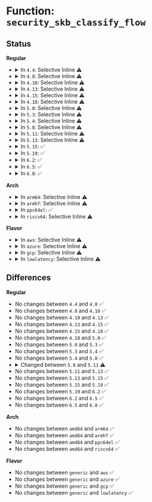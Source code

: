 # Function: <code>security_skb_classify_flow</code>

## Status
<b>Regular</b>
<ul>
<li>
<details>
<summary>In <code>4.4</code>: Selective Inline ⚠️</summary>

```c
void security_skb_classify_flow(struct sk_buff *skb, struct flowi *fl);
```

**Collision:** Unique Global

**Inline:** Selective

**Transformation:** False

**Instances:**

```
In security/security.c (ffffffff8133c990)
Location: security/security.c:1488
Inline: True
Direct callers:
  - net/ipv4/ip_output.c:ip_send_unicast_reply
  - net/ipv4/icmp.c:icmp_route_lookup
  - net/ipv6/icmp.c:icmp6_send
  - net/ipv6/icmp.c:icmpv6_echo_reply
  - net/ipv6/tcp_ipv6.c:tcp_v6_send_response
```
**Symbols:**

```
ffffffff8133c990-ffffffff8133c9db: security_skb_classify_flow (STB_GLOBAL)
```
</details>
</li>
<li>
<details>
<summary>In <code>4.8</code>: Selective Inline ⚠️</summary>

```c
void security_skb_classify_flow(struct sk_buff *skb, struct flowi *fl);
```

**Collision:** Unique Global

**Inline:** Selective

**Transformation:** False

**Instances:**

```
In security/security.c (ffffffff81371fc0)
Location: security/security.c:1518
Inline: True
Direct callers:
  - net/ipv4/ip_output.c:ip_send_unicast_reply
  - net/ipv4/icmp.c:icmp_route_lookup
  - net/ipv6/icmp.c:icmpv6_echo_reply
  - net/ipv6/icmp.c:icmp6_send
  - net/ipv6/tcp_ipv6.c:tcp_v6_send_response
```
**Symbols:**

```
ffffffff81371fc0-ffffffff8137200b: security_skb_classify_flow (STB_GLOBAL)
```
</details>
</li>
<li>
<details>
<summary>In <code>4.10</code>: Selective Inline ⚠️</summary>

```c
void security_skb_classify_flow(struct sk_buff *skb, struct flowi *fl);
```

**Collision:** Unique Global

**Inline:** Selective

**Transformation:** False

**Instances:**

```
In security/security.c (ffffffff813888f0)
Location: security/security.c:1539
Inline: True
Direct callers:
  - net/ipv4/ip_output.c:ip_send_unicast_reply
  - net/ipv4/icmp.c:icmp_route_lookup
  - net/ipv6/icmp.c:icmpv6_echo_reply
  - net/ipv6/icmp.c:icmp6_send
  - net/ipv6/tcp_ipv6.c:tcp_v6_send_response
```
**Symbols:**

```
ffffffff813888f0-ffffffff8138893b: security_skb_classify_flow (STB_GLOBAL)
```
</details>
</li>
<li>
<details>
<summary>In <code>4.13</code>: Selective Inline ⚠️</summary>

```c
void security_skb_classify_flow(struct sk_buff *skb, struct flowi *fl);
```

**Collision:** Unique Global

**Inline:** Selective

**Transformation:** False

**Instances:**

```
In security/security.c (ffffffff8139d930)
Location: security/security.c:2515
Inline: True
Direct callers:
  - net/ipv4/ip_output.c:ip_send_unicast_reply
  - net/ipv6/icmp.c:icmpv6_echo_reply
  - net/ipv6/icmp.c:icmp6_send
  - net/ipv6/tcp_ipv6.c:tcp_v6_send_response
```
**Symbols:**

```
ffffffff8139d930-ffffffff8139d97b: security_skb_classify_flow (STB_GLOBAL)
```
</details>
</li>
<li>
<details>
<summary>In <code>4.15</code>: Selective Inline ⚠️</summary>

```c
void security_skb_classify_flow(struct sk_buff *skb, struct flowi *fl);
```

**Collision:** Unique Global

**Inline:** Selective

**Transformation:** False

**Instances:**

```
In security/security.c (ffffffff813c3210)
Location: security/security.c:2376
Inline: True
Direct callers:
  - net/ipv4/ip_output.c:ip_send_unicast_reply
  - net/ipv6/icmp.c:icmpv6_echo_reply
  - net/ipv6/icmp.c:icmp6_send
  - net/ipv6/tcp_ipv6.c:tcp_v6_send_response
```
**Symbols:**

```
ffffffff813c3210-ffffffff813c3261: security_skb_classify_flow (STB_GLOBAL)
```
</details>
</li>
<li>
<details>
<summary>In <code>4.18</code>: Selective Inline ⚠️</summary>

```c
void security_skb_classify_flow(struct sk_buff *skb, struct flowi *fl);
```

**Collision:** Unique Global

**Inline:** Selective

**Transformation:** False

**Instances:**

```
In security/security.c (ffffffff813f3dd0)
Location: security/security.c:1698
Inline: True
Direct callers:
  - net/ipv4/ip_output.c:ip_send_unicast_reply
  - net/ipv6/icmp.c:icmpv6_echo_reply
  - net/ipv6/icmp.c:icmp6_send
  - net/ipv6/tcp_ipv6.c:tcp_v6_send_response
```
**Symbols:**

```
ffffffff813f3dd0-ffffffff813f3e17: security_skb_classify_flow (STB_GLOBAL)
```
</details>
</li>
<li>
<details>
<summary>In <code>5.0</code>: Selective Inline ⚠️</summary>

```c
void security_skb_classify_flow(struct sk_buff *skb, struct flowi *fl);
```

**Collision:** Unique Global

**Inline:** Selective

**Transformation:** False

**Instances:**

```
In security/security.c (ffffffff8140f090)
Location: security/security.c:2458
Inline: True
Direct callers:
  - net/ipv4/ip_output.c:ip_send_unicast_reply
  - net/ipv6/icmp.c:icmpv6_echo_reply
  - net/ipv6/icmp.c:icmp6_send
  - net/ipv6/tcp_ipv6.c:tcp_v6_send_response
```
**Symbols:**

```
ffffffff8140f090-ffffffff8140f0d7: security_skb_classify_flow (STB_GLOBAL)
```
</details>
</li>
<li>
<details>
<summary>In <code>5.3</code>: Selective Inline ⚠️</summary>

```c
void security_skb_classify_flow(struct sk_buff *skb, struct flowi *fl);
```

**Collision:** Unique Global

**Inline:** Selective

**Transformation:** False

**Instances:**

```
In security/security.c (ffffffff8143c490)
Location: security/security.c:2477
Inline: True
Direct callers:
  - net/ipv4/ip_output.c:ip_send_unicast_reply
  - net/ipv6/icmp.c:icmpv6_echo_reply
  - net/ipv6/icmp.c:icmp6_send
  - net/ipv6/tcp_ipv6.c:tcp_v6_send_response
```
**Symbols:**

```
ffffffff8143c490-ffffffff8143c4d9: security_skb_classify_flow (STB_GLOBAL)
```
</details>
</li>
<li>
<details>
<summary>In <code>5.4</code>: Selective Inline ⚠️</summary>

```c
void security_skb_classify_flow(struct sk_buff *skb, struct flowi *fl);
```

**Collision:** Unique Global

**Inline:** Selective

**Transformation:** False

**Instances:**

```
In security/security.c (ffffffff81456010)
Location: security/security.c:2516
Inline: True
Direct callers:
  - net/ipv4/ip_output.c:ip_send_unicast_reply
  - net/ipv6/icmp.c:icmpv6_echo_reply
  - net/ipv6/icmp.c:icmp6_send
  - net/ipv6/tcp_ipv6.c:tcp_v6_send_response
```
**Symbols:**

```
ffffffff81456010-ffffffff81456057: security_skb_classify_flow (STB_GLOBAL)
```
</details>
</li>
<li>
<details>
<summary>In <code>5.8</code>: Selective Inline ⚠️</summary>

```c
void security_skb_classify_flow(struct sk_buff *skb, struct flowi *fl);
```

**Collision:** Unique Global

**Inline:** Selective

**Transformation:** False

**Instances:**

```
In security/security.c (ffffffff814a8d80)
Location: security/security.c:2851
Inline: True
Direct callers:
  - net/ipv4/ip_output.c:ip_send_unicast_reply
  - net/ipv6/icmp.c:icmpv6_echo_reply
  - net/ipv6/icmp.c:icmp6_send
  - net/ipv6/tcp_ipv6.c:tcp_v6_send_response
```
**Symbols:**

```
ffffffff814a8d80-ffffffff814a8dc7: security_skb_classify_flow (STB_GLOBAL)
```
</details>
</li>
<li>
<details>
<summary>In <code>5.11</code>: Selective Inline ⚠️</summary>

```c
void security_skb_classify_flow(struct sk_buff *skb, struct flowi_common *flic);
```

**Collision:** Unique Global

**Inline:** Selective

**Transformation:** False

**Instances:**

```
In security/security.c (ffffffff814c6380)
Location: security/security.c:2869
Inline: True
Direct callers:
  - net/ipv4/ip_output.c:ip_send_unicast_reply
  - net/ipv6/icmp.c:icmpv6_echo_reply
  - net/ipv6/icmp.c:icmp6_send
  - net/ipv6/tcp_ipv6.c:tcp_v6_send_response
```
**Symbols:**

```
ffffffff814c6380-ffffffff814c63c7: security_skb_classify_flow (STB_GLOBAL)
```
</details>
</li>
<li>
<details>
<summary>In <code>5.13</code>: Selective Inline ⚠️</summary>

```c
void security_skb_classify_flow(struct sk_buff *skb, struct flowi_common *flic);
```

**Collision:** Unique Global

**Inline:** Selective

**Transformation:** False

**Instances:**

```
In security/security.c (ffffffff814cc630)
Location: security/security.c:2932
Inline: True
Direct callers:
  - net/ipv4/ip_output.c:ip_send_unicast_reply
  - net/ipv4/icmp.c:icmp_reply
  - net/ipv6/icmp.c:icmpv6_echo_reply
  - net/ipv6/icmp.c:icmp6_send
  - net/ipv6/tcp_ipv6.c:tcp_v6_send_response
```
**Symbols:**

```
ffffffff814cc630-ffffffff814cc677: security_skb_classify_flow (STB_GLOBAL)
```
</details>
</li>
<li>
<details>
<summary>In <code>5.15</code>: ✅</summary>

```c
void security_skb_classify_flow(struct sk_buff *skb, struct flowi_common *flic);
```

**Collision:** Unique Global

**Inline:** No

**Transformation:** False

**Instances:**

```
In security/security.c (ffffffff81524ff0)
Location: security/security.c:2940
Inline: False
Direct callers:
  - net/ipv4/ip_output.c:ip_send_unicast_reply
  - net/ipv4/icmp.c:icmp_reply
  - net/ipv6/icmp.c:icmpv6_echo_reply
  - net/ipv6/icmp.c:icmp6_send
  - net/ipv6/tcp_ipv6.c:tcp_v6_send_response
```
**Symbols:**

```
ffffffff81524ff0-ffffffff81525037: security_skb_classify_flow (STB_GLOBAL)
```
</details>
</li>
<li>
<details>
<summary>In <code>5.19</code>: ✅</summary>

```c
void security_skb_classify_flow(struct sk_buff *skb, struct flowi_common *flic);
```

**Collision:** Unique Global

**Inline:** No

**Transformation:** False

**Instances:**

```
In security/security.c (ffffffff815b8f90)
Location: security/security.c:2969
Inline: False
Direct callers:
  - net/ipv4/ip_output.c:ip_send_unicast_reply
  - net/ipv4/icmp.c:icmp_reply
  - net/ipv6/icmp.c:icmpv6_echo_reply
  - net/ipv6/icmp.c:icmp6_send
  - net/ipv6/tcp_ipv6.c:tcp_v6_send_response
```
**Symbols:**

```
ffffffff815b8f90-ffffffff815b8fe5: security_skb_classify_flow (STB_GLOBAL)
```
</details>
</li>
<li>
<details>
<summary>In <code>6.2</code>: ✅</summary>

```c
void security_skb_classify_flow(struct sk_buff *skb, struct flowi_common *flic);
```

**Collision:** Unique Global

**Inline:** No

**Transformation:** False

**Instances:**

```
In security/security.c (ffffffff816646a0)
Location: security/security.c:2949
Inline: False
Direct callers:
  - net/ipv4/ip_output.c:ip_send_unicast_reply
  - net/ipv4/icmp.c:icmp_reply
  - net/ipv6/icmp.c:icmpv6_echo_reply
  - net/ipv6/icmp.c:icmp6_send
  - net/ipv6/tcp_ipv6.c:tcp_v6_send_response
  - net/ipv6/tcp_ipv6.c:tcp_v6_send_response
  - net/ipv6/tcp_ipv6.c:tcp_v6_send_response
```
**Symbols:**

```
ffffffff816646a0-ffffffff816646f5: security_skb_classify_flow (STB_GLOBAL)
```
</details>
</li>
<li>
<details>
<summary>In <code>6.5</code>: ✅</summary>

```c
void security_skb_classify_flow(struct sk_buff *skb, struct flowi_common *flic);
```

**Collision:** Unique Global

**Inline:** No

**Transformation:** False

**Instances:**

```
In security/security.c (ffffffff8169cb80)
Location: security/security.c:5261
Inline: False
Direct callers:
  - net/ipv4/ip_output.c:ip_send_unicast_reply
  - net/ipv4/icmp.c:icmp_reply
  - net/ipv6/icmp.c:icmpv6_echo_reply
  - net/ipv6/icmp.c:icmp6_send
  - net/ipv6/tcp_ipv6.c:tcp_v6_send_response
  - net/ipv6/tcp_ipv6.c:tcp_v6_send_response
  - net/ipv6/tcp_ipv6.c:tcp_v6_send_response
```
**Symbols:**

```
ffffffff8169cb80-ffffffff8169cbd5: security_skb_classify_flow (STB_GLOBAL)
```
</details>
</li>
<li>
<details>
<summary>In <code>6.8</code>: ✅</summary>

```c
void security_skb_classify_flow(struct sk_buff *skb, struct flowi_common *flic);
```

**Collision:** Unique Global

**Inline:** No

**Transformation:** False

**Instances:**

```
In security/security.c (ffffffff816d94d0)
Location: security/security.c:5452
Inline: False
Direct callers:
  - net/ipv4/ip_output.c:ip_send_unicast_reply
  - net/ipv4/icmp.c:icmp_reply
  - net/ipv6/icmp.c:icmpv6_echo_reply
  - net/ipv6/icmp.c:icmp6_send
  - net/ipv6/tcp_ipv6.c:tcp_v6_send_response
  - net/ipv6/tcp_ipv6.c:tcp_v6_send_response
  - net/ipv6/tcp_ipv6.c:tcp_v6_send_response
```
**Symbols:**

```
ffffffff816d94d0-ffffffff816d9525: security_skb_classify_flow (STB_GLOBAL)
```
</details>
</li>
</ul>
<b>Arch</b>
<ul>
<li>
<details>
<summary>In <code>arm64</code>: Selective Inline ⚠️</summary>

```c
void security_skb_classify_flow(struct sk_buff *skb, struct flowi *fl);
```

**Collision:** Unique Global

**Inline:** Selective

**Transformation:** False

**Instances:**

```
In security/security.c (ffff8000105417c8)
Location: security/security.c:2516
Inline: True
Direct callers:
  - net/ipv4/ip_output.c:ip_send_unicast_reply
  - net/ipv6/icmp.c:icmpv6_echo_reply
  - net/ipv6/icmp.c:icmp6_send
  - net/ipv6/tcp_ipv6.c:tcp_v6_send_response
```
**Symbols:**

```
ffff8000105417c8-ffff80001054182c: security_skb_classify_flow (STB_GLOBAL)
```
</details>
</li>
<li>
<details>
<summary>In <code>armhf</code>: Selective Inline ⚠️</summary>

```c
void security_skb_classify_flow(struct sk_buff *skb, struct flowi *fl);
```

**Collision:** Unique Global

**Inline:** Selective

**Transformation:** False

**Instances:**

```
In security/security.c (c06f7794)
Location: security/security.c:2516
Inline: True
Direct callers:
  - net/ipv4/ip_output.c:ip_send_unicast_reply
  - net/ipv6/icmp.c:icmpv6_echo_reply
  - net/ipv6/icmp.c:icmp6_send
  - net/ipv6/tcp_ipv6.c:tcp_v6_send_response
```
**Symbols:**

```
c06f7794-c06f77f4: security_skb_classify_flow (STB_GLOBAL)
```
</details>
</li>
<li>
<details>
<summary>In <code>ppc64el</code>: ✅</summary>

```c
void security_skb_classify_flow(struct sk_buff *skb, struct flowi *fl);
```

**Collision:** Unique Global

**Inline:** No

**Transformation:** False

**Instances:**

```
In security/security.c (c000000000693aa0)
Location: security/security.c:2516
Inline: False
Direct callers:
  - net/ipv4/ip_output.c:ip_send_unicast_reply
  - net/ipv6/icmp.c:icmpv6_echo_reply
  - net/ipv6/icmp.c:icmp6_send
  - net/ipv6/tcp_ipv6.c:tcp_v6_send_response
```
**Symbols:**

```
c000000000693aa0-c000000000693b48: security_skb_classify_flow (STB_GLOBAL)
```
</details>
</li>
<li>
<details>
<summary>In <code>riscv64</code>: Selective Inline ⚠️</summary>

```c
void security_skb_classify_flow(struct sk_buff *skb, struct flowi *fl);
```

**Collision:** Unique Global

**Inline:** Selective

**Transformation:** False

**Instances:**

```
In security/security.c (ffffffe00039e488)
Location: security/security.c:2516
Inline: True
Direct callers:
  - net/ipv4/ip_output.c:ip_send_unicast_reply
  - net/ipv6/icmp.c:icmpv6_echo_reply
  - net/ipv6/icmp.c:icmp6_send
  - net/ipv6/tcp_ipv6.c:tcp_v6_send_response
```
**Symbols:**

```
ffffffe00039e488-ffffffe00039e4d0: security_skb_classify_flow (STB_GLOBAL)
```
</details>
</li>
</ul>
<b>Flavor</b>
<ul>
<li>
<details>
<summary>In <code>aws</code>: Selective Inline ⚠️</summary>

```c
void security_skb_classify_flow(struct sk_buff *skb, struct flowi *fl);
```

**Collision:** Unique Global

**Inline:** Selective

**Transformation:** False

**Instances:**

```
In security/security.c (ffffffff8144e5f0)
Location: security/security.c:2516
Inline: True
Direct callers:
  - net/ipv4/ip_output.c:ip_send_unicast_reply
  - net/ipv6/icmp.c:icmpv6_echo_reply
  - net/ipv6/icmp.c:icmp6_send
  - net/ipv6/tcp_ipv6.c:tcp_v6_send_response
```
**Symbols:**

```
ffffffff8144e5f0-ffffffff8144e637: security_skb_classify_flow (STB_GLOBAL)
```
</details>
</li>
<li>
<details>
<summary>In <code>azure</code>: Selective Inline ⚠️</summary>

```c
void security_skb_classify_flow(struct sk_buff *skb, struct flowi *fl);
```

**Collision:** Unique Global

**Inline:** Selective

**Transformation:** False

**Instances:**

```
In security/security.c (ffffffff8143f040)
Location: security/security.c:2516
Inline: True
Direct callers:
  - net/ipv4/ip_output.c:ip_send_unicast_reply
  - net/ipv6/icmp.c:icmpv6_echo_reply
  - net/ipv6/icmp.c:icmp6_send
  - net/ipv6/tcp_ipv6.c:tcp_v6_send_response
```
**Symbols:**

```
ffffffff8143f040-ffffffff8143f087: security_skb_classify_flow (STB_GLOBAL)
```
</details>
</li>
<li>
<details>
<summary>In <code>gcp</code>: Selective Inline ⚠️</summary>

```c
void security_skb_classify_flow(struct sk_buff *skb, struct flowi *fl);
```

**Collision:** Unique Global

**Inline:** Selective

**Transformation:** False

**Instances:**

```
In security/security.c (ffffffff8144a690)
Location: security/security.c:2516
Inline: True
Direct callers:
  - net/ipv4/ip_output.c:ip_send_unicast_reply
  - net/ipv6/icmp.c:icmpv6_echo_reply
  - net/ipv6/icmp.c:icmp6_send
  - net/ipv6/tcp_ipv6.c:tcp_v6_send_response
```
**Symbols:**

```
ffffffff8144a690-ffffffff8144a6d7: security_skb_classify_flow (STB_GLOBAL)
```
</details>
</li>
<li>
<details>
<summary>In <code>lowlatency</code>: Selective Inline ⚠️</summary>

```c
void security_skb_classify_flow(struct sk_buff *skb, struct flowi *fl);
```

**Collision:** Unique Global

**Inline:** Selective

**Transformation:** False

**Instances:**

```
In security/security.c (ffffffff81461a60)
Location: security/security.c:2516
Inline: True
Direct callers:
  - net/ipv4/ip_output.c:ip_send_unicast_reply
  - net/ipv6/icmp.c:icmpv6_echo_reply
  - net/ipv6/icmp.c:icmp6_send
  - net/ipv6/tcp_ipv6.c:tcp_v6_send_response
```
**Symbols:**

```
ffffffff81461a60-ffffffff81461aa7: security_skb_classify_flow (STB_GLOBAL)
```
</details>
</li>
</ul>

## Differences
<b>Regular</b>
<ul>
<li>
No changes between <code>4.4</code> and <code>4.8</code> ✅
</li>
<li>
No changes between <code>4.8</code> and <code>4.10</code> ✅
</li>
<li>
No changes between <code>4.10</code> and <code>4.13</code> ✅
</li>
<li>
No changes between <code>4.13</code> and <code>4.15</code> ✅
</li>
<li>
No changes between <code>4.15</code> and <code>4.18</code> ✅
</li>
<li>
No changes between <code>4.18</code> and <code>5.0</code> ✅
</li>
<li>
No changes between <code>5.0</code> and <code>5.3</code> ✅
</li>
<li>
No changes between <code>5.3</code> and <code>5.4</code> ✅
</li>
<li>
No changes between <code>5.4</code> and <code>5.8</code> ✅
</li>
<li>
<details>
<summary>Changed between <code>5.8</code> and <code>5.11</code> ⚠️</summary>
<ul>
<li>
<b>Param added. </b>
<code>struct flowi_common *flic</code>
</li>
<li>
<b>Param removed. </b>
<code>struct flowi *fl</code>
</li>
</ul>
</details>
</li>
<li>
No changes between <code>5.11</code> and <code>5.13</code> ✅
</li>
<li>
No changes between <code>5.13</code> and <code>5.15</code> ✅
</li>
<li>
No changes between <code>5.15</code> and <code>5.19</code> ✅
</li>
<li>
No changes between <code>5.19</code> and <code>6.2</code> ✅
</li>
<li>
No changes between <code>6.2</code> and <code>6.5</code> ✅
</li>
<li>
No changes between <code>6.5</code> and <code>6.8</code> ✅
</li>
</ul>
<b>Arch</b>
<ul>
<li>
No changes between <code>amd64</code> and <code>arm64</code> ✅
</li>
<li>
No changes between <code>amd64</code> and <code>armhf</code> ✅
</li>
<li>
No changes between <code>amd64</code> and <code>ppc64el</code> ✅
</li>
<li>
No changes between <code>amd64</code> and <code>riscv64</code> ✅
</li>
</ul>
<b>Flavor</b>
<ul>
<li>
No changes between <code>generic</code> and <code>aws</code> ✅
</li>
<li>
No changes between <code>generic</code> and <code>azure</code> ✅
</li>
<li>
No changes between <code>generic</code> and <code>gcp</code> ✅
</li>
<li>
No changes between <code>generic</code> and <code>lowlatency</code> ✅
</li>
</ul>
